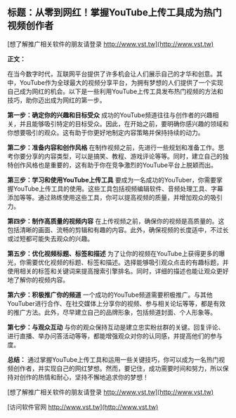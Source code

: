 ## **标题：从零到网红！掌握YouTube上传工具成为热门视频创作者**

[想了解推广相关软件的朋友请登录 http://www.vst.tw](http://www.vst.tw)

**正文：**

在当今数字时代，互联网平台提供了许多机会让人们展示自己的才华和创意。其中，YouTube作为全球最大的视频分享平台，为拥有梦想的人们提供了一个实现自己成为网红的机会。以下是一些利用YouTube上传工具发布热门视频的方法和技巧，助你迈出成为网红的第一步。

**第一步：确定你的兴趣和目标受众**
成功的YouTube频道往往与创作者的兴趣相关，并且能够吸引特定的目标受众。因此，在开始之前，要明确你感兴趣的领域和你想要吸引的观众。这有助于你更好地制定内容策略并保持持续的动力。

**第二步：准备内容和创作风格**
在制作视频之前，先进行一些规划和准备工作。思考你要分享的内容类型，可以是搞笑、教程、游戏评论等等。同时，建立自己的独特创作风格也是重要的，这有助于你在竞争激烈的YouTube平台上脱颖而出。

**第三步：学习和使用YouTube上传工具**
要成为一名成功的YouTuber，你需要掌握YouTube上传工具的使用。这些工具包括视频编辑软件、音频处理工具、字幕添加等等。通过熟练使用这些工具，你可以提高视频的质量，并增加观众的吸引力。

**第四步：制作高质量的视频内容**
在上传视频之前，确保你的视频是高质量的。这包括清晰的画面、流畅的剪辑和有趣的内容。此外，确保视频的长度适中，不过长或过短都可能失去观众的兴趣。

**第五步：优化视频标题、标签和描述**
为了让你的视频在YouTube上获得更多的曝光，你需要优化视频的标题、标签和描述。选择能够吸引观众点击的有趣标题，并使用相关的标签和关键词来提高搜索引擎排名。同时，详细的描述也能让观众更好地了解你的视频内容。

**第六步：积极推广你的频道**
一个成功的YouTube频道需要积极推广。与其他YouTuber进行合作、在社交媒体上分享你的视频、参与相关论坛等等，都是有效的推广方法。此外，尽早建立自己的品牌形象，包括频道封面、个人形象等。

**第七步：与观众互动**
与你的观众保持互动是建立忠实粉丝群的关键。回复评论、进行直播、举办问答活动等等，都能增强观众对你的认同感，并提高他们的参与度。

**总结：**
通过掌握YouTube上传工具和运用一些关键技巧，你可以成为一名热门视频创作者，并实现自己的网红梦想。然而，要记住，成功需要时间和努力，所以保持对创作的热情和耐心，坚持不懈地追求你的梦想！

[想了解推广相关软件的朋友请登录 http://www.vst.tw](http://www.vst.tw)


[访问软件官网 http://www.vst.tw](http://www.vst.tw)
